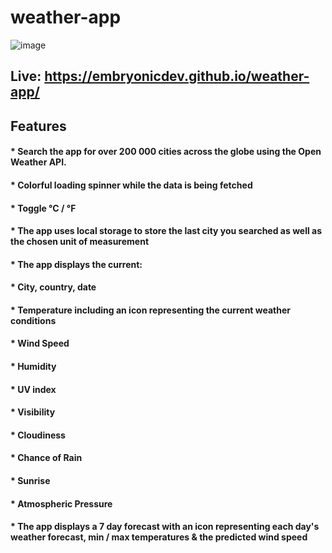 # weather-app

![image](https://user-images.githubusercontent.com/95647817/174087608-f85a478c-62fd-4694-ab79-037e9a7b1097.png)

## Live: https://embryonicdev.github.io/weather-app/
 
## Features
#### * Search the app for over 200 000 cities across the globe using the Open Weather API. 
#### * Colorful loading spinner while the data is being fetched
#### * Toggle °C / °F
#### * The app uses local storage to store the last city you searched as well as the chosen unit of measurement
#### * The app displays the current: 
####      * City, country, date
####      * Temperature including an icon representing the current weather conditions
####      * Wind Speed
####      * Humidity
####      * UV index
####      * Visibility
####      * Cloudiness
####      * Chance of Rain
####      * Sunrise
####      * Atmospheric Pressure
#### * The app displays a 7 day forecast with an icon representing each day's weather forecast, min / max temperatures & the predicted wind speed
